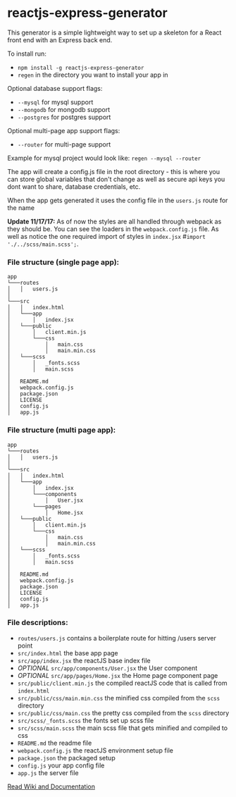 # reactjs-express-generator

This generator is a simple lightweight way to set up a skeleton for a React front end with an Express back end.

To install run:
- `npm install -g reactjs-express-generator`
- `regen` in the directory you want to install your app in

Optional database support flags:
- `--mysql` for mysql support
- `--mongodb` for mongodb support
- `--postgres` for postgres support

Optional multi-page app support flags:
- `--router` for multi-page support

Example for mysql project would look like:
`regen --mysql --router`

The app will create a config.js file in the root directory - this is where you can store global variables that don't change as well as secure api keys you dont want to share, database credentials, etc.

When the app gets generated it uses the config file in the `users.js` route for the name

**Update 11/17/17:** As of now the styles are all handled through webpack as they should be. You can see the loaders in the `webpack.config.js` file. As well as notice the one required import of styles in `index.jsx` #`import './../scss/main.scss';`.

### File structure (single page app):
```
app
└───routes
│   │   users.js
│   
└───src
│   │   index.html
│   └───app
│       │   index.jsx
│   └───public
│       │   client.min.js
│       └───css
│           │   main.css
│           │   main.min.css
│   └───scss
│       │   _fonts.scss
│       │   main.scss
│    
│   README.md
│   webpack.config.js
│   package.json
│   LICENSE
│   config.js
│   app.js
```

### File structure (multi page app):
```
app
└───routes
│   │   users.js
│   
└───src
│   │   index.html
│   └───app
│       │   index.jsx
│       └───components
│           │   User.jsx
│       └───pages
│           │   Home.jsx
│   └───public
│       │   client.min.js
│       └───css
│           │   main.css
│           │   main.min.css
│   └───scss
│       │   _fonts.scss
│       │   main.scss
│    
│   README.md
│   webpack.config.js
│   package.json
│   LICENSE
│   config.js
│   app.js
```

### File descriptions:
- `routes/users.js` contains a boilerplate route for hitting /users server point
- `src/index.html` the base app page
- `src/app/index.jsx` the reactJS base index file
- *OPTIONAL* `src/app/components/User.jsx` the User component
- *OPTIONAL* `src/app/pages/Home.jsx` the Home page component page
- `src/public/client.min.js` the compiled reactJS code that is called from `index.html`
- `src/public/css/main.min.css` the minified css compiled from the `scss` directory
- `src/public/css/main.css` the pretty css compiled from the `scss` directory
- `src/scss/_fonts.scss` the fonts set up scss file
- `src/scss/main.scss` the main scss file that gets minified and compiled to css
- `README.md` the readme file
- `webpack.config.js` the reactJS environment setup file
- `package.json` the packaged setup
- `config.js` your app config file
- `app.js` the server file

[Read Wiki and Documentation](https://github.com/kevin-wynn/reactjs-express-generator/wiki)
